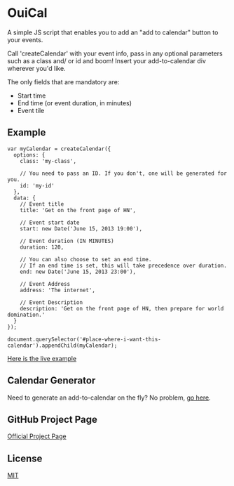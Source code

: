 # OuiCal

A simple JS script that enables you to add an "add to calendar" button to your events.

Call 'createCalendar' with your event info, pass in any optional parameters such as a class and/ or id and boom! Insert your add-to-calendar div wherever you'd like.

The only fields that are mandatory are:

  - Start time
  - End time (or event duration, in minutes)
  - Event tile

## Example

    var myCalendar = createCalendar({
      options: {
        class: 'my-class',
        
        // You need to pass an ID. If you don't, one will be generated for you.
        id: 'my-id'
      },
      data: {
        // Event title
        title: 'Get on the front page of HN',

        // Event start date
        start: new Date('June 15, 2013 19:00'),
        
        // Event duration (IN MINUTES)
        duration: 120,

        // You can also choose to set an end time. 
        // If an end time is set, this will take precedence over duration.
        end: new Date('June 15, 2013 23:00'),     

        // Event Address
        address: 'The internet',

        // Event Description
        description: 'Get on the front page of HN, then prepare for world domination.'
      }
    });

    document.querySelector('#place-where-i-want-this-calendar').appendChild(myCalendar);

[Here is the live example](http://carlsednaoui.github.io/ouical/example.html)

## Calendar Generator
Need to generate an add-to-calendar on the fly? No problem, [go here](http://carlsednaoui.github.io/ouical/generator/generator.html).

## GitHub Project Page
[Official Project Page](http://carlsednaoui.github.io/ouical/)

## License
[MIT](http://opensource.org/licenses/MIT)